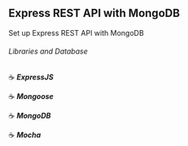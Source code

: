 ## Express REST API with MongoDB

Set up Express REST API with MongoDB

###### Libraries and Database

:coffee: **_ExpressJS_**

:coffee: **_Mongoose_**

:coffee: **_MongoDB_**

:coffee: **_Mocha_**
